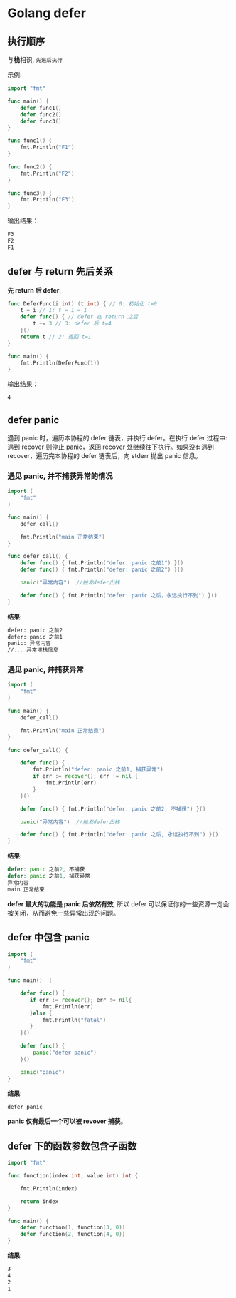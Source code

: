 # Golang defer

## 执行顺序

与**栈**相识, `先进后执行`

示例:

```go
import "fmt"

func main() {
    defer func1()
    defer func2()
    defer func3()
}

func func1() {
    fmt.Println("F1")
}

func func2() {
    fmt.Println("F2")
}

func func3() {
    fmt.Println("F3")
}
```

输出结果：

```bash
F3
F2
F1
```

## defer 与 return 先后关系

**先 return 后 defer**.

```go
func DeferFunc(i int) (t int) { // 0: 初始化 t=0
    t = i // 1: t = i = 1
    defer func() { // defer 在 return 之后
        t += 3 // 3: defer 后 t=4
    }()
    return t // 2: 返回 t=1
}

func main() {
    fmt.Println(DeferFunc(1))
}
```

输出结果：

```bash
4
```

## defer panic

遇到 panic 时，遍历本协程的 defer 链表，并执行 defer。在执行 defer 过程中:遇到 recover 则停止 panic，返回 recover 处继续往下执行。如果没有遇到 recover，遍历完本协程的 defer 链表后，向 stderr 抛出 panic 信息。

### 遇见 panic, 并不捕获异常的情况

```go
import (
    "fmt"
)

func main() {
    defer_call()

    fmt.Println("main 正常结束")
}

func defer_call() {
    defer func() { fmt.Println("defer: panic 之前1") }()
    defer func() { fmt.Println("defer: panic 之前2") }()

    panic("异常内容")  //触发defer出栈

    defer func() { fmt.Println("defer: panic 之后，永远执行不到") }()
}
```

**结果**:

```bash
defer: panic 之前2
defer: panic 之前1
panic: 异常内容
//... 异常堆栈信息
```

### 遇见 panic, 并捕获异常

```go
import (
    "fmt"
)

func main() {
    defer_call()

    fmt.Println("main 正常结束")
}

func defer_call() {

    defer func() {
        fmt.Println("defer: panic 之前1, 捕获异常")
        if err := recover(); err != nil {
            fmt.Println(err)
        }
    }()

    defer func() { fmt.Println("defer: panic 之前2, 不捕获") }()

    panic("异常内容")  //触发defer出栈

    defer func() { fmt.Println("defer: panic 之后, 永远执行不到") }()
}
```

**结果**:

```go
defer: panic 之前2, 不捕获
defer: panic 之前1, 捕获异常
异常内容
main 正常结束
```

**defer 最大的功能是 panic 后依然有效**, 所以 defer 可以保证你的一些资源一定会被关闭，从而避免一些异常出现的问题。

## defer 中包含 panic

```go
import (
    "fmt"
)

func main()  {

    defer func() {
       if err := recover(); err != nil{
           fmt.Println(err)
       }else {
           fmt.Println("fatal")
       }
    }()

    defer func() {
        panic("defer panic")
    }()

    panic("panic")
}
```

**结果**:

```bash
defer panic
```

**panic 仅有最后一个可以被 revover 捕获**。

## defer 下的函数参数包含子函数

```go
import "fmt"

func function(index int, value int) int {

    fmt.Println(index)

    return index
}

func main() {
    defer function(1, function(3, 0))
    defer function(2, function(4, 0))
}
```

**结果**:

```bash
3
4
2
1
```
